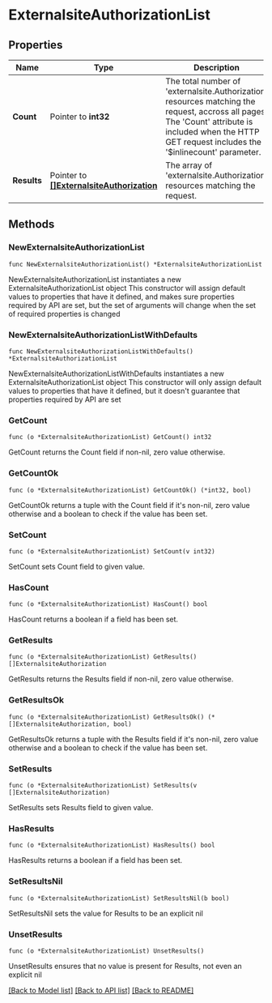 # ExternalsiteAuthorizationList

## Properties

Name | Type | Description | Notes
------------ | ------------- | ------------- | -------------
**Count** | Pointer to **int32** | The total number of &#39;externalsite.Authorization&#39; resources matching the request, accross all pages. The &#39;Count&#39; attribute is included when the HTTP GET request includes the &#39;$inlinecount&#39; parameter. | [optional] 
**Results** | Pointer to [**[]ExternalsiteAuthorization**](ExternalsiteAuthorization.md) | The array of &#39;externalsite.Authorization&#39; resources matching the request. | [optional] 

## Methods

### NewExternalsiteAuthorizationList

`func NewExternalsiteAuthorizationList() *ExternalsiteAuthorizationList`

NewExternalsiteAuthorizationList instantiates a new ExternalsiteAuthorizationList object
This constructor will assign default values to properties that have it defined,
and makes sure properties required by API are set, but the set of arguments
will change when the set of required properties is changed

### NewExternalsiteAuthorizationListWithDefaults

`func NewExternalsiteAuthorizationListWithDefaults() *ExternalsiteAuthorizationList`

NewExternalsiteAuthorizationListWithDefaults instantiates a new ExternalsiteAuthorizationList object
This constructor will only assign default values to properties that have it defined,
but it doesn't guarantee that properties required by API are set

### GetCount

`func (o *ExternalsiteAuthorizationList) GetCount() int32`

GetCount returns the Count field if non-nil, zero value otherwise.

### GetCountOk

`func (o *ExternalsiteAuthorizationList) GetCountOk() (*int32, bool)`

GetCountOk returns a tuple with the Count field if it's non-nil, zero value otherwise
and a boolean to check if the value has been set.

### SetCount

`func (o *ExternalsiteAuthorizationList) SetCount(v int32)`

SetCount sets Count field to given value.

### HasCount

`func (o *ExternalsiteAuthorizationList) HasCount() bool`

HasCount returns a boolean if a field has been set.

### GetResults

`func (o *ExternalsiteAuthorizationList) GetResults() []ExternalsiteAuthorization`

GetResults returns the Results field if non-nil, zero value otherwise.

### GetResultsOk

`func (o *ExternalsiteAuthorizationList) GetResultsOk() (*[]ExternalsiteAuthorization, bool)`

GetResultsOk returns a tuple with the Results field if it's non-nil, zero value otherwise
and a boolean to check if the value has been set.

### SetResults

`func (o *ExternalsiteAuthorizationList) SetResults(v []ExternalsiteAuthorization)`

SetResults sets Results field to given value.

### HasResults

`func (o *ExternalsiteAuthorizationList) HasResults() bool`

HasResults returns a boolean if a field has been set.

### SetResultsNil

`func (o *ExternalsiteAuthorizationList) SetResultsNil(b bool)`

 SetResultsNil sets the value for Results to be an explicit nil

### UnsetResults
`func (o *ExternalsiteAuthorizationList) UnsetResults()`

UnsetResults ensures that no value is present for Results, not even an explicit nil

[[Back to Model list]](../README.md#documentation-for-models) [[Back to API list]](../README.md#documentation-for-api-endpoints) [[Back to README]](../README.md)


